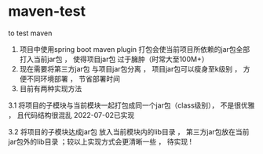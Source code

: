 # maven-test
to test maven

1. 项目中使用spring boot maven plugin 打包会使当前项目所依赖的jar包全部打入当前jar包 ，
使得项目jar包 过于臃肿（时常大至100M+）
2. 现在需要将第三方jar包 与项目jar包分离 ， 项目jar包可以瘦身至k级别 ， 方便不同环境部署 ， 节省部署时间
3. 目前有两种实现方法

 3.1 将项目的子模块与当前模块一起打包成同一个jar包（class级别）， 不是很优雅 ， 且代码结构很混乱 2022-07-02已实现
 
 3.2 将项目的子模块达成jar包 放入当前模块内的lib目录 ， 第三方jar包放在当前jar包外的lib目录 ；较以上实现方式会更清晰一些 ， 待实现 !
